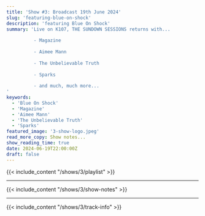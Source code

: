 ```yaml
---
title: 'Show #3: Broadcast 19th June 2024'
slug: 'featuring-blue-on-shock'
description: 'featuring Blue On Shock'
summary: 'Live on K107, THE SUNDOWN SESSIONS returns with...
 
          - Magazine
                    
          - Aimee Mann 
          
          - The Unbelievable Truth
          
          - Sparks
          
          - and much, much more...
'
keywords:
  - 'Blue On Shock'
  - 'Magazine'
  - 'Aimee Mann'
  - 'The Unbelievable Truth'
  - 'Sparks'
featured_image: '3-show-logo.jpeg'
read_more_copy: Show notes...
show_reading_time: true
date: 2024-06-19T22:00:00Z
draft: false
---
```


{{< include_content "/shows/3/playlist" >}}

---

{{< include_content "/shows/3/show-notes" >}}

---

{{< include_content "/shows/3/track-info" >}}
